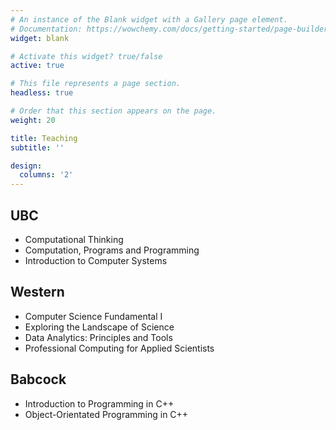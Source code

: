 ```yaml
---
# An instance of the Blank widget with a Gallery page element.
# Documentation: https://wowchemy.com/docs/getting-started/page-builder/
widget: blank

# Activate this widget? true/false
active: true

# This file represents a page section.
headless: true

# Order that this section appears on the page.
weight: 20

title: Teaching
subtitle: ''

design:
  columns: '2'
---
```


## UBC
<ul>
<li>Computational Thinking</li>
<li>Computation, Programs and Programming</li>
<li>Introduction to Computer Systems</li>
</ul>

## Western
<ul>
<li>Computer Science Fundamental I</li>
<li>Exploring the Landscape of Science</li>
<li>Data Analytics: Principles and Tools</li>
<li>Professional Computing for Applied Scientists</li>
</ul>

## Babcock
<ul>
<li>Introduction to Programming in C++</li>
<li>Object-Orientated Programming in C++</li>
</ul>
